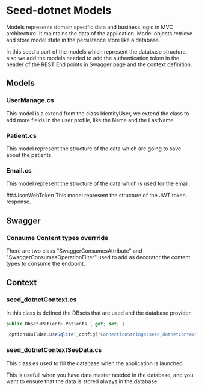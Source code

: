 # Seed-dotnet Models

Models represents domain specific data and business logic in MVC architecture. It maintains the data of the application. Model objects retrieve and store model state in the persistance store like a database.

In this seed a part of the models which represent the database structure, also we add the models needed to add the authentication token in the header of the REST End points in Swagger page and the context definition.

## Models

### UserManage.cs

This model is a extend from the class IdentityUser, we extend the class to add more fields in the user profile, like the Name and the LastName.

### Patient.cs

This model represent the structure of the data which are going to save about the patients.

### Email.cs

This model represent the structure of the data which is used for the email.

###JsonWebToken
This model represent the structure of the JWT token response.

## Swagger

### Consume Content types overrride

There are two class "SwaggerConsumesAttribute" and "SwaggerConsumesOperationFilter" used to add as decorator the content types to consume the endpoint.

## Context

### seed_dotnetContext.cs

In this class is defined the DBsets that are used and the database provider.
```c#
public DbSet<Patient> Patients { get; set; }
 ```
```c#
 optionsBuilder.UseSqlite(_config["ConnectionStrings:seed_dotnetContextConnection"]);
 ```
  
### seed_dotnetContextSeeData.cs

This class es used to fill the database when the application is launched.

This is usefull when you have data master needed in the database, and you want to ensure that the data is stored always in the database.




